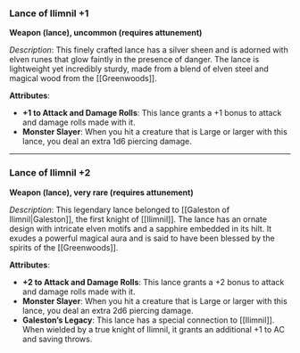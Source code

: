 
### Lance of Ilimnil +1

**Weapon (lance), uncommon (requires attunement)**

_Description_: This finely crafted lance has a silver sheen and is adorned with elven runes that glow faintly in the presence of danger. The lance is lightweight yet incredibly sturdy, made from a blend of elven steel and magical wood from the [[Greenwoods]].

**Attributes**:

- **+1 to Attack and Damage Rolls**: This lance grants a +1 bonus to attack and damage rolls made with it.
- **Monster Slayer**: When you hit a creature that is Large or larger with this lance, you deal an extra 1d6 piercing damage.

---

### Lance of Ilimnil +2

**Weapon (lance), very rare (requires attunement)**

_Description_: This legendary lance belonged to [[Galeston of Ilimnil|Galeston]], the first knight of [[Ilimnil]]. The lance has an ornate design with intricate elven motifs and a sapphire embedded in its hilt. It exudes a powerful magical aura and is said to have been blessed by the spirits of the [[Greenwoods]].

**Attributes**:

- **+2 to Attack and Damage Rolls**: This lance grants a +2 bonus to attack and damage rolls made with it.
- **Monster Slayer**: When you hit a creature that is Large or larger with this lance, you deal an extra 2d6 piercing damage.
- **Galeston’s Legacy**: This lance has a special connection to [[Ilimnil]]. When wielded by a true knight of Ilimnil, it grants an additional +1 to AC and saving throws.
